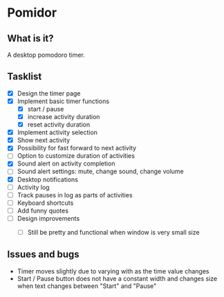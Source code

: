 # Pomidor

## What is it?

A desktop pomodoro timer.

## Tasklist

- [x] Design the timer page
- [x] Implement basic timer functions
    - [x] start / pause
    - [x] increase activity duration 
    - [x] reset activity duration 
- [x] Implement activity selection
- [x] Show next activity
- [x] Possibility for fast forward to next activity
- [ ] Option to customize duration of activities
- [x] Sound alert on activity completion
- [ ] Sound alert settings: mute, change sound, change volume
- [x] Desktop notifications
- [ ] Activity log
- [ ] Track pauses in log as parts of activities
- [ ] Keyboard shortcuts
- [ ] Add funny quotes
- [ ] Design improvements
    - [ ] Still be pretty and functional when window is very small size


## Issues and bugs

- Timer moves slightly due to varying with as the time value changes
- Start / Pause button does not have a constant width and changes size when text changes between "Start" and "Pause"

